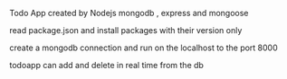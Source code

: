 Todo App created by Nodejs mongodb , express and mongoose

read package.json and install packages with their version only

create a mongodb connection and run on the localhost to the port 8000

todoapp can add and delete in real time from the db
